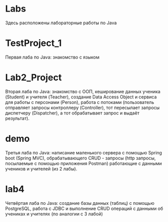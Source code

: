 # Labs
Здесь расположены лабораторные работы по Java
# TestProject_1
Первая лаба по Java: знакомство с языком
# Lab2_Project
Вторая лаба по Java: знакомство с ООП, кеширование данных ученика (Student) и учителя (Teacher), создание Data Access Object и сервиса для работы с персонами (Person), работа с потоками (пользователь отправляет запросы контроллеру (Controller), тот пересылает запросы диспетчеру (Dispatcher), а тот обрабатывает запрос и выдаёт результат).
# demo
Третья лаба по Java: написание маленького сервера с помощью Spring boot (Spring MVC), обрабатывающего CRUD - запросы (http запросы, посылаемые с помощью приложения Postman) работающие с данными учеников и учителей (из 2 лабы).
# lab4
Четвёртая лаба по Java: создание базы данных (таблиц) с помощью PostgreSQL, работа с JDBC и выполнение CRUD операций с данными об учениках и учителях (по аналогии с 3 лабой) 
